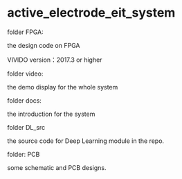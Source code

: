# active_electrode_eit_system



folder FPGA: 

the design code on FPGA

VIVIDO version：2017.3 or higher



folder video:

the demo display for the whole system



folder docs:

the introduction for the system



folder DL_src

the source code for Deep Learning module in the repo.



folder: PCB

some schematic and PCB designs. 